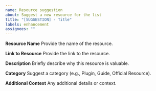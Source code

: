 ```yaml
---
name: Resource suggestion
about: Suggest a new resource for the list
title: "[SUGGESTION] - Title"
labels: enhancement
assignees: ""
---
```


**Resource Name**
Provide the name of the resource.

**Link to Resource**
Provide the link to the resource.

**Description**
Briefly describe why this resource is valuable.

**Category**
Suggest a category (e.g., Plugin, Guide, Official Resource).

**Additional Context**
Any additional details or context.
